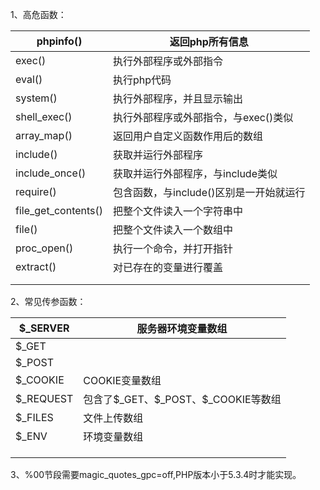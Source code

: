 1、高危函数：

| phpinfo()           | 返回php所有信息                |
| ------------------- | ------------------------ |
| exec()              | 执行外部程序或外部指令              |
| eval()              | 执行php代码                  |
| system()            | 执行外部程序，并且显示输出            |
| shell_exec()        | 执行外部程序或外部指令，与exec()类似    |
| array_map()         | 返回用户自定义函数作用后的数组          |
| include()           | 获取并运行外部程序                |
| include_once()      | 获取并运行外部程序，与include类似     |
| require()           | 包含函数，与include()区别是一开始就运行 |
| file_get_contents() | 把整个文件读入一个字符串中            |
| file()              | 把整个文件读入一个数组中             |
| proc_open()         | 执行一个命令，并打开指针             |
| extract()           | 对已存在的变量进行覆盖              |
|                     |                          |
|                     |                          |

2、常见传参函数：

| $_SERVER  | 服务器环境变量数组                     |
| --------- | ----------------------------- |
| $_GET     |                               |
| $_POST    |                               |
| $_COOKIE  | COOKIE变量数组                    |
| $_REQUEST | 包含了\$_GET、\$_POST、$_COOKIE等数组 |
| $_FILES   | 文件上传数组                        |
| $_ENV     | 环境变量数组                        |
|           |                               |
|           |                               |
|           |                               |


3、%00节段需要magic_quotes_gpc=off,PHP版本小于5.3.4时才能实现。